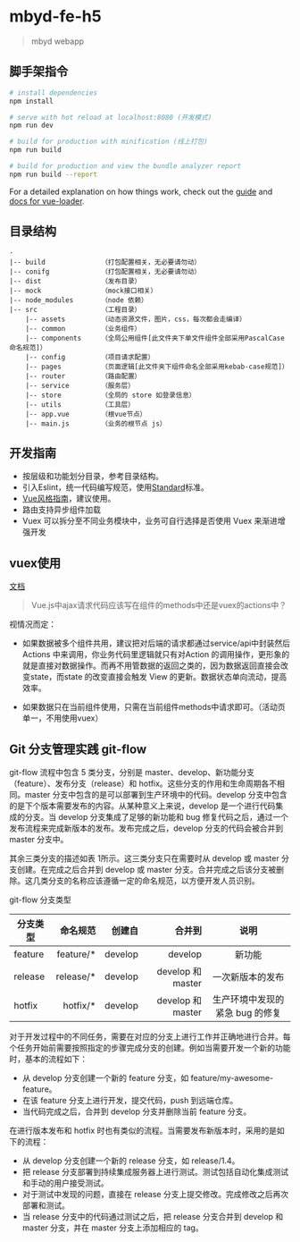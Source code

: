 # mbyd-fe-h5

> mbyd webapp

## 脚手架指令

``` bash
# install dependencies
npm install

# serve with hot reload at localhost:8080 (开发模式)
npm run dev

# build for production with minification (线上打包)
npm run build

# build for production and view the bundle analyzer report
npm run build --report
```

For a detailed explanation on how things work, check out the [guide](http://vuejs-templates.github.io/webpack/) and [docs for vue-loader](http://vuejs.github.io/vue-loader).

## 目录结构

    ·
    |-- build              （打包配置相关，无必要请勿动）
    |-- conifg             （打包配置相关，无必要请勿动）
    |-- dist               （发布目录）
    |-- mock               （mock接口相关）
    |-- node_modules       （node 依赖）
    |-- src                （工程目录）
        |-- assets         （动态资源文件，图片，css，每次都会走编译）
        |-- common         （业务组件）
        |-- components     （全局公用组件[此文件夹下单文件组件全部采用PascalCase命名规范]）
        |-- config         （项目请求配置）
        |-- pages          （页面逻辑[此文件夹下组件命名全部采用kebab-case规范]）
        |-- router         （路由配置）
        |-- service        （服务层）
        |-- store          （全局的 store 如登录信息）
        |-- utils          （工具层）
        |-- app.vue        （根vue节点）
        |-- main.js        （业务的根节点 js）


## 开发指南

* 按层级和功能划分目录，参考目录结构。
* 引入Eslint，统一代码编写规范，使用[Standard](https://standardjs.com/readme-zhcn.html)标准。
* [Vue风格指南](https://cn.vuejs.org/v2/style-guide/#单文件组件文件的大小写-强烈推荐)，建议使用。
* 路由支持异步组件加载
* Vuex 可以拆分至不同业务模块中，业务可自行选择是否使用 Vuex 来渐进增强开发

## vuex使用

[文档](https://vuex.vuejs.org/zh-cn/getting-started.html)

> Vue.js中ajax请求代码应该写在组件的methods中还是vuex的actions中？

视情况而定：
* 如果数据被多个组件共用，建议把对后端的请求都通过service/api中封装然后 Actions 中来调用，你业务代码里逻辑就只有对Action 的调用操作，更形象的就是直接对数据操作。而再不用管数据的返回之类的，因为数据返回直接会改变state，而state 的改变直接会触发 View 的更新。数据状态单向流动，提高效率。

* 如果数据只在当前组件使用，只需在当前组件methods中请求即可。（活动页单一，不用使用vuex）

## Git 分支管理实践 git-flow

git-flow 流程中包含 5 类分支，分别是 master、develop、新功能分支（feature）、发布分支（release）和 hotfix。这些分支的作用和生命周期各不相同。master 分支中包含的是可以部署到生产环境中的代码。develop 分支中包含的是下个版本需要发布的内容。从某种意义上来说，develop 是一个进行代码集成的分支。当 develop 分支集成了足够的新功能和 bug 修复代码之后，通过一个发布流程来完成新版本的发布。发布完成之后，develop 分支的代码会被合并到 master 分支中。

其余三类分支的描述如表 1所示。这三类分支只在需要时从 develop 或 master 分支创建。在完成之后合并到 develop 或 master 分支。合并完成之后该分支被删除。这几类分支的名称应该遵循一定的命名规范，以方便开发人员识别。

git-flow 分支类型

| 分支类型       |   命名规范   |   创建自   |  合并到   |  说明  |
| --------       |   -----:    |   -----:   |  -----:   |  :----: |
| feature        |   feature/* |   develop   |  develop |  新功能  |
| release        |   release/* |   develop   |  develop 和 master  |  一次新版本的发布  |
| hotfix         |   hotfix/*  |   develop   |  develop 和 master  |  生产环境中发现的紧急 bug 的修复  |

对于开发过程中的不同任务，需要在对应的分支上进行工作并正确地进行合并。每个任务开始前需要按照指定的步骤完成分支的创建。例如当需要开发一个新的功能时，基本的流程如下：

* 从 develop 分支创建一个新的 feature 分支，如 feature/my-awesome-feature。
* 在该 feature 分支上进行开发，提交代码，push 到远端仓库。
* 当代码完成之后，合并到 develop 分支并删除当前 feature 分支。

在进行版本发布和 hotfix 时也有类似的流程。当需要发布新版本时，采用的是如下的流程：

* 从 develop 分支创建一个新的 release 分支，如 release/1.4。
* 把 release 分支部署到持续集成服务器上进行测试。测试包括自动化集成测试和手动的用户接受测试。
* 对于测试中发现的问题，直接在 release 分支上提交修改。完成修改之后再次部署和测试。
* 当 release 分支中的代码通过测试之后，把 release 分支合并到 develop 和 master 分支，并在 master 分支上添加相应的 tag。